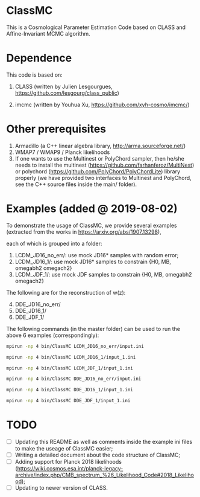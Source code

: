 # ClassMC

This is a Cosmological Parameter Estimation Code based on CLASS and Affine-Invariant MCMC algorithm.

# Dependence

This code is based on:

1) CLASS (written by Julien Lesgourgues, https://github.com/lesgourg/class_public)

2) imcmc (written by Youhua Xu, https://github.com/xyh-cosmo/imcmc/)

# Other prerequisites
1) Armadillo (a C++ linear algebra library, http://arma.sourceforge.net/)
2) WMAP7 / WMAP9 / Planck likelihoods
3) If one wants to use the Multinest or PolyChord sampler, then he/she needs to install the multinest (https://github.com/farhanferoz/MultiNest) or polychord (https://github.com/PolyChord/PolyChordLite) library properly (we have provided two interfaces to Multinest and PolyChord, see the C++ source files inside the main/ folder).

# Examples (added @ 2019-08-02)

To demonstrate the usage of ClassMC, we provide several examples (extracted from the works in https://arxiv.org/abs/1907.13298),

each of which is grouped into a folder:

1) LCDM_JD16_no_err/: use mock JD16* samples with random error;
2) LCDM_JD16_1/: use mock JD16* samples to constrain {H0, MB, omegabh2 omegach2}
3) LCDM_JDF_1/: use mock JDF samples to constrain {H0, MB, omegabh2 omegach2}

The following are for the reconstruction of w(z):

4) DDE_JD16_no_err/
5) DDE_JD16_1/
6) DDE_JDF_1/


The following commands (in the master folder) can be used to run the above 6 examples (correspondingly):
```bash
mpirun -np 4 bin/ClassMC LCDM_JD16_no_err/input.ini
```
```bash
mpirun -np 4 bin/ClassMC LCDM_JD16_1/input_1.ini
```
```bash
mpirun -np 4 bin/ClassMC LCDM_JDF_1/input_1.ini

```
```bash
mpirun -np 4 bin/ClassMC DDE_JD16_no_err/input.ini
```
```bash
mpirun -np 4 bin/ClassMC DDE_JD16_1/input_1.ini
```
```bash
mpirun -np 4 bin/ClassMC DDE_JDF_1/input_1.ini
```

# TODO

- [ ] Updating this README as well as comments inside the example ini files to make the useage of ClassMC easier;
- [ ] Writing a detailed document about the code structure of ClassMC;
- [ ] Adding support for Planck 2018 likelihoods (https://wiki.cosmos.esa.int/planck-legacy-archive/index.php/CMB_spectrum_%26_Likelihood_Code#2018_Likelihood);
- [ ] Updating to newer version of CLASS.
